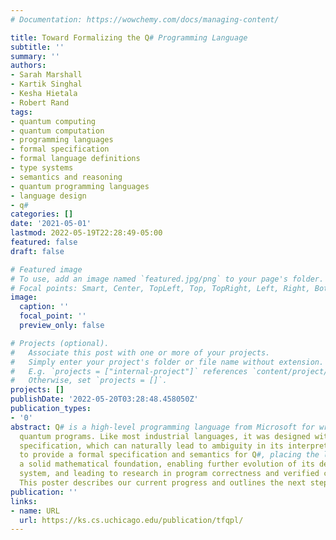 ```yaml
---
# Documentation: https://wowchemy.com/docs/managing-content/

title: Toward Formalizing the Q# Programming Language
subtitle: ''
summary: ''
authors:
- Sarah Marshall
- Kartik Singhal
- Kesha Hietala
- Robert Rand
tags:
- quantum computing
- quantum computation
- programming languages
- formal specification
- formal language definitions
- type systems
- semantics and reasoning
- quantum programming languages
- language design
- q#
categories: []
date: '2021-05-01'
lastmod: 2022-05-19T22:28:49-05:00
featured: false
draft: false

# Featured image
# To use, add an image named `featured.jpg/png` to your page's folder.
# Focal points: Smart, Center, TopLeft, Top, TopRight, Left, Right, BottomLeft, Bottom, BottomRight.
image:
  caption: ''
  focal_point: ''
  preview_only: false

# Projects (optional).
#   Associate this post with one or more of your projects.
#   Simply enter your project's folder or file name without extension.
#   E.g. `projects = ["internal-project"]` references `content/project/deep-learning/index.md`.
#   Otherwise, set `projects = []`.
projects: []
publishDate: '2022-05-20T03:28:48.458050Z'
publication_types:
- '0'
abstract: Q# is a high-level programming language from Microsoft for writing and running
  quantum programs. Like most industrial languages, it was designed without a formal
  specification, which can naturally lead to ambiguity in its interpretation. We aim
  to provide a formal specification and semantics for Q#, placing the language on
  a solid mathematical foundation, enabling further evolution of its design and type
  system, and leading to research in program correctness and verified compiler implementation.
  This poster describes our current progress and outlines the next steps.
publication: ''
links:
- name: URL
  url: https://ks.cs.uchicago.edu/publication/tfqpl/
---
```


